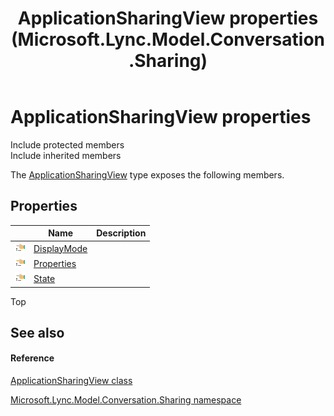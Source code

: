 ﻿---
title: ApplicationSharingView properties (Microsoft.Lync.Model.Conversation.Sharing)
TOCTitle: ApplicationSharingView properties
ms:assetid: Properties.T:Microsoft.Lync.Model.Conversation.Sharing.ApplicationSharingView_DI_3_UC_OCS14MrefLyncWPF
ms:mtpsurl: https://msdn.microsoft.com/en-us/library/microsoft.lync.model.conversation.sharing.applicationsharingview_di_3_uc_ocs14mreflyncwpf_properties(v=office.15)
ms:contentKeyID: 56371421
ms.date: 07/28/2014
mtps_version: v=office.15
---

# ApplicationSharingView properties

Include protected members  
Include inherited members  

The [ApplicationSharingView](applicationsharingview-class-microsoft-lync-model-conversation-sharing_2.md) type exposes the following members.

## Properties

<table>
<thead>
<tr class="header">
<th> </th>
<th>Name</th>
<th>Description</th>
</tr>
</thead>
<tbody>
<tr class="odd">
<td><img src="images/JJ275421.pubproperty(Office.15).gif" title="Public property" alt="Public property" /></td>
<td><a href="applicationsharingview-displaymode-property-microsoft-lync-model-conversation-sharing_2.md">DisplayMode</a></td>
<td></td>
</tr>
<tr class="even">
<td><img src="images/JJ275421.pubproperty(Office.15).gif" title="Public property" alt="Public property" /></td>
<td><a href="applicationsharingview-properties-property-microsoft-lync-model-conversation-sharing_2.md">Properties</a></td>
<td></td>
</tr>
<tr class="odd">
<td><img src="images/JJ275421.pubproperty(Office.15).gif" title="Public property" alt="Public property" /></td>
<td><a href="applicationsharingview-state-property-microsoft-lync-model-conversation-sharing_2.md">State</a></td>
<td></td>
</tr>
</tbody>
</table>


Top

## See also

#### Reference

[ApplicationSharingView class](applicationsharingview-class-microsoft-lync-model-conversation-sharing_2.md)

[Microsoft.Lync.Model.Conversation.Sharing namespace](microsoft-lync-model-conversation-sharing-namespace_2.md)

